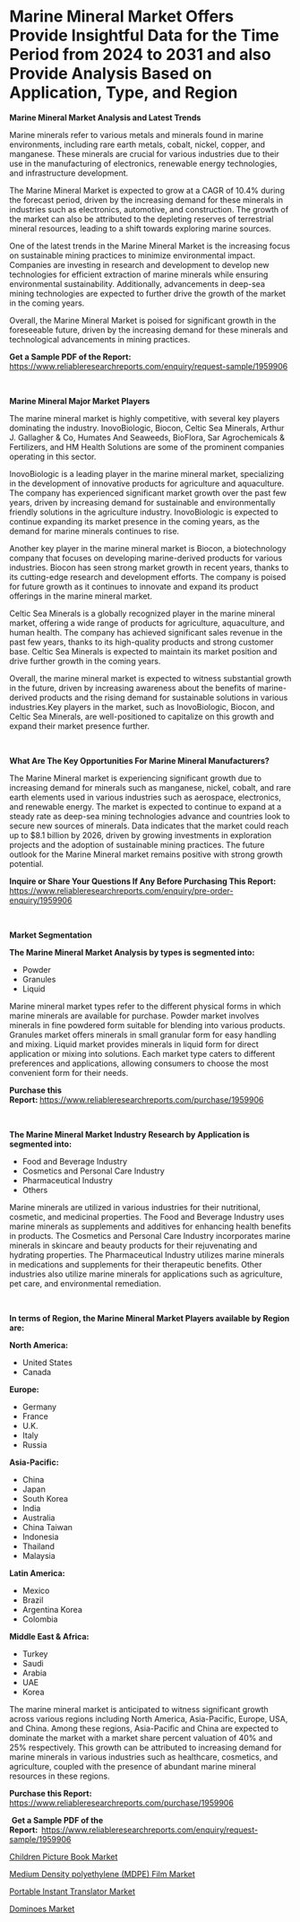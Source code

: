 <p><h1>Marine Mineral Market Offers Provide Insightful Data for the Time Period from 2024 to 2031 and also Provide Analysis Based on Application, Type, and Region</h1></p><p><strong>Marine Mineral Market Analysis and Latest Trends</strong></p>
<p><p>Marine minerals refer to various metals and minerals found in marine environments, including rare earth metals, cobalt, nickel, copper, and manganese. These minerals are crucial for various industries due to their use in the manufacturing of electronics, renewable energy technologies, and infrastructure development.</p><p>The Marine Mineral Market is expected to grow at a CAGR of 10.4% during the forecast period, driven by the increasing demand for these minerals in industries such as electronics, automotive, and construction. The growth of the market can also be attributed to the depleting reserves of terrestrial mineral resources, leading to a shift towards exploring marine sources.</p><p>One of the latest trends in the Marine Mineral Market is the increasing focus on sustainable mining practices to minimize environmental impact. Companies are investing in research and development to develop new technologies for efficient extraction of marine minerals while ensuring environmental sustainability. Additionally, advancements in deep-sea mining technologies are expected to further drive the growth of the market in the coming years.</p><p>Overall, the Marine Mineral Market is poised for significant growth in the foreseeable future, driven by the increasing demand for these minerals and technological advancements in mining practices.</p></p>
<p><strong>Get a Sample PDF of the Report:&nbsp;</strong> <a href="https://www.reliableresearchreports.com/enquiry/request-sample/1959906">https://www.reliableresearchreports.com/enquiry/request-sample/1959906</a></p>
<p>&nbsp;</p>
<p><strong>Marine Mineral Major Market Players</strong></p>
<p><p>The marine mineral market is highly competitive, with several key players dominating the industry. InovoBiologic, Biocon, Celtic Sea Minerals, Arthur J. Gallagher & Co, Humates And Seaweeds, BioFlora, Sar Agrochemicals & Fertilizers, and HM Health Solutions are some of the prominent companies operating in this sector.</p><p>InovoBiologic is a leading player in the marine mineral market, specializing in the development of innovative products for agriculture and aquaculture. The company has experienced significant market growth over the past few years, driven by increasing demand for sustainable and environmentally friendly solutions in the agriculture industry. InovoBiologic is expected to continue expanding its market presence in the coming years, as the demand for marine minerals continues to rise.</p><p>Another key player in the marine mineral market is Biocon, a biotechnology company that focuses on developing marine-derived products for various industries. Biocon has seen strong market growth in recent years, thanks to its cutting-edge research and development efforts. The company is poised for future growth as it continues to innovate and expand its product offerings in the marine mineral market.</p><p>Celtic Sea Minerals is a globally recognized player in the marine mineral market, offering a wide range of products for agriculture, aquaculture, and human health. The company has achieved significant sales revenue in the past few years, thanks to its high-quality products and strong customer base. Celtic Sea Minerals is expected to maintain its market position and drive further growth in the coming years.</p><p>Overall, the marine mineral market is expected to witness substantial growth in the future, driven by increasing awareness about the benefits of marine-derived products and the rising demand for sustainable solutions in various industries.Key players in the market, such as InovoBiologic, Biocon, and Celtic Sea Minerals, are well-positioned to capitalize on this growth and expand their market presence further.</p></p>
<p>&nbsp;</p>
<p><strong>What Are The Key Opportunities For Marine Mineral Manufacturers?</strong></p>
<p><p>The Marine Mineral market is experiencing significant growth due to increasing demand for minerals such as manganese, nickel, cobalt, and rare earth elements used in various industries such as aerospace, electronics, and renewable energy. The market is expected to continue to expand at a steady rate as deep-sea mining technologies advance and countries look to secure new sources of minerals. Data indicates that the market could reach up to $8.1 billion by 2026, driven by growing investments in exploration projects and the adoption of sustainable mining practices. The future outlook for the Marine Mineral market remains positive with strong growth potential.</p></p>
<p><strong>Inquire or Share Your Questions If Any Before Purchasing This Report:</strong> <a href="https://www.reliableresearchreports.com/enquiry/pre-order-enquiry/1959906">https://www.reliableresearchreports.com/enquiry/pre-order-enquiry/1959906</a></p>
<p>&nbsp;</p>
<p><strong>Market Segmentation</strong></p>
<p><strong>The Marine Mineral Market Analysis by types is segmented into:</strong></p>
<p><ul><li>Powder</li><li>Granules</li><li>Liquid</li></ul></p>
<p><p>Marine mineral market types refer to the different physical forms in which marine minerals are available for purchase. Powder market involves minerals in fine powdered form suitable for blending into various products. Granules market offers minerals in small granular form for easy handling and mixing. Liquid market provides minerals in liquid form for direct application or mixing into solutions. Each market type caters to different preferences and applications, allowing consumers to choose the most convenient form for their needs.</p></p>
<p><strong>Purchase this Report:&nbsp;</strong><a href="https://www.reliableresearchreports.com/purchase/1959906">https://www.reliableresearchreports.com/purchase/1959906</a></p>
<p>&nbsp;</p>
<p><strong>The Marine Mineral Market Industry Research by Application is segmented into:</strong></p>
<p><ul><li>Food and Beverage Industry</li><li>Cosmetics and Personal Care Industry</li><li>Pharmaceutical Industry</li><li>Others</li></ul></p>
<p><p>Marine minerals are utilized in various industries for their nutritional, cosmetic, and medicinal properties. The Food and Beverage Industry uses marine minerals as supplements and additives for enhancing health benefits in products. The Cosmetics and Personal Care Industry incorporates marine minerals in skincare and beauty products for their rejuvenating and hydrating properties. The Pharmaceutical Industry utilizes marine minerals in medications and supplements for their therapeutic benefits. Other industries also utilize marine minerals for applications such as agriculture, pet care, and environmental remediation.</p></p>
<p>&nbsp;</p>
<p><strong>In terms of Region, the Marine Mineral Market Players available by Region are:</strong></p>
<p>
    <p> <strong> North America: </strong>
        <ul>
            <li>United States</li>
            <li>Canada</li>
        </ul>
        </p> 
    <p> <strong> Europe: </strong>
        <ul>
            <li>Germany</li>
            <li>France</li>
            <li>U.K.</li>
            <li>Italy</li>
            <li>Russia</li>
        </ul>
        </p> 
    <p> <strong> Asia-Pacific: </strong>
        <ul>
            <li>China</li>
            <li>Japan</li>
            <li>South Korea</li>
            <li>India</li>
            <li>Australia</li>
            <li>China Taiwan</li>
            <li>Indonesia</li>
            <li>Thailand</li>
            <li>Malaysia</li>
        </ul>
        </p> 
    <p> <strong> Latin America: </strong>
        <ul>
            <li>Mexico</li>
            <li>Brazil</li>
            <li>Argentina Korea</li>
            <li>Colombia</li>
        </ul>
        </p> 
    <p> <strong> Middle East & Africa: </strong>
        <ul>
            <li>Turkey</li>
            <li>Saudi</li>
            <li>Arabia</li>
            <li>UAE</li>
            <li>Korea</li>
        </ul>
    </p>
    </p>
<p><p>The marine mineral market is anticipated to witness significant growth across various regions including North America, Asia-Pacific, Europe, USA, and China. Among these regions, Asia-Pacific and China are expected to dominate the market with a market share percent valuation of 40% and 25% respectively. This growth can be attributed to increasing demand for marine minerals in various industries such as healthcare, cosmetics, and agriculture, coupled with the presence of abundant marine mineral resources in these regions.</p></p>
<p><strong>Purchase this Report: </strong><a href="https://www.reliableresearchreports.com/purchase/1959906">https://www.reliableresearchreports.com/purchase/1959906</a></p>
<p>&nbsp;<strong>Get a Sample PDF of the Report:&nbsp;&nbsp;</strong><a href="https://www.reliableresearchreports.com/enquiry/request-sample/1959906">https://www.reliableresearchreports.com/enquiry/request-sample/1959906</a></p>
<p><strong></strong></p>
<p><p><a href="https://angry-finch-aaf.notion.site/Children-Picture-Book-Market-Offer-Valuable-Insights-into-Market-Size-Market-Share-Market-Trends--b419a17730bf482aad0f16c04e246525">Children Picture Book Market</a></p><p><a href="https://view.publitas.com/reportprime-1/medium-density-polyethylene-mdpe-film-market-growth-market-trends-covid-19-impact-and-forecasts-for-period-from-2023-2030/">Medium Density polyethylene (MDPE) Film Market</a></p><p><a href="https://view.publitas.com/reportprime-1/portable-instant-translator-market-size-market-trends-and-growth-outlook-forecasted-for-period-from-2023-to-2030/">Portable Instant Translator Market</a></p><p><a href="https://view.publitas.com/reportprime-1/dominoes-market-dynamics-2023-2030-also-about-its-market-trends-projections-and-opportunities/">Dominoes Market</a></p></p>